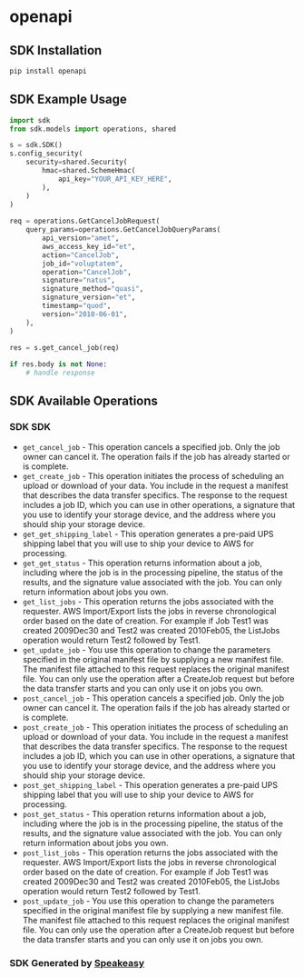 # openapi

<!-- Start SDK Installation -->
## SDK Installation

```bash
pip install openapi
```
<!-- End SDK Installation -->

## SDK Example Usage
<!-- Start SDK Example Usage -->
```python
import sdk
from sdk.models import operations, shared

s = sdk.SDK()
s.config_security(
    security=shared.Security(
        hmac=shared.SchemeHmac(
            api_key="YOUR_API_KEY_HERE",
        ),
    )
)
    
req = operations.GetCancelJobRequest(
    query_params=operations.GetCancelJobQueryParams(
        api_version="amet",
        aws_access_key_id="et",
        action="CancelJob",
        job_id="voluptatem",
        operation="CancelJob",
        signature="natus",
        signature_method="quasi",
        signature_version="et",
        timestamp="quod",
        version="2010-06-01",
    ),
)
    
res = s.get_cancel_job(req)

if res.body is not None:
    # handle response
```
<!-- End SDK Example Usage -->

<!-- Start SDK Available Operations -->
## SDK Available Operations

### SDK SDK

* `get_cancel_job` - This operation cancels a specified job. Only the job owner can cancel it. The operation fails if the job has already started or is complete.
* `get_create_job` - This operation initiates the process of scheduling an upload or download of your data. You include in the request a manifest that describes the data transfer specifics. The response to the request includes a job ID, which you can use in other operations, a signature that you use to identify your storage device, and the address where you should ship your storage device.
* `get_get_shipping_label` - This operation generates a pre-paid UPS shipping label that you will use to ship your device to AWS for processing.
* `get_get_status` - This operation returns information about a job, including where the job is in the processing pipeline, the status of the results, and the signature value associated with the job. You can only return information about jobs you own.
* `get_list_jobs` - This operation returns the jobs associated with the requester. AWS Import/Export lists the jobs in reverse chronological order based on the date of creation. For example if Job Test1 was created 2009Dec30 and Test2 was created 2010Feb05, the ListJobs operation would return Test2 followed by Test1.
* `get_update_job` - You use this operation to change the parameters specified in the original manifest file by supplying a new manifest file. The manifest file attached to this request replaces the original manifest file. You can only use the operation after a CreateJob request but before the data transfer starts and you can only use it on jobs you own.
* `post_cancel_job` - This operation cancels a specified job. Only the job owner can cancel it. The operation fails if the job has already started or is complete.
* `post_create_job` - This operation initiates the process of scheduling an upload or download of your data. You include in the request a manifest that describes the data transfer specifics. The response to the request includes a job ID, which you can use in other operations, a signature that you use to identify your storage device, and the address where you should ship your storage device.
* `post_get_shipping_label` - This operation generates a pre-paid UPS shipping label that you will use to ship your device to AWS for processing.
* `post_get_status` - This operation returns information about a job, including where the job is in the processing pipeline, the status of the results, and the signature value associated with the job. You can only return information about jobs you own.
* `post_list_jobs` - This operation returns the jobs associated with the requester. AWS Import/Export lists the jobs in reverse chronological order based on the date of creation. For example if Job Test1 was created 2009Dec30 and Test2 was created 2010Feb05, the ListJobs operation would return Test2 followed by Test1.
* `post_update_job` - You use this operation to change the parameters specified in the original manifest file by supplying a new manifest file. The manifest file attached to this request replaces the original manifest file. You can only use the operation after a CreateJob request but before the data transfer starts and you can only use it on jobs you own.

<!-- End SDK Available Operations -->

### SDK Generated by [Speakeasy](https://docs.speakeasyapi.dev/docs/using-speakeasy/client-sdks)
